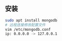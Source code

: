 <!-- 
title: MongoDB
sort: 
--> 

## 安装

```bash
sudo apt install mongodb
# 远程连接修改配置文件
vim /etc/mongodb.conf
ip: 0.0.0.0 -> 127.0.0.1
```

